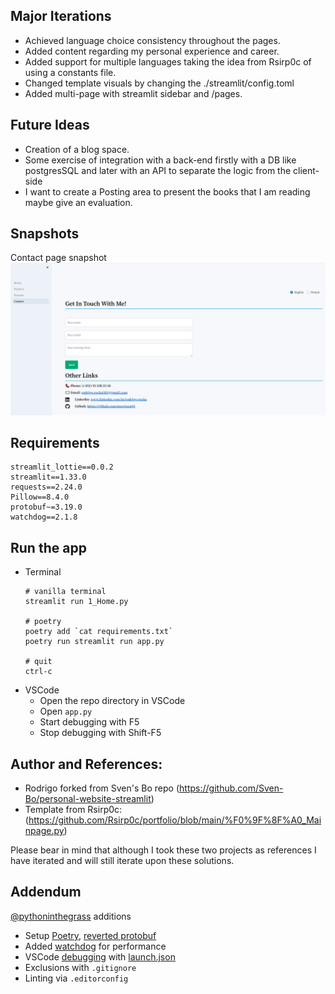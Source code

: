 ## Major Iterations
* Achieved language choice consistency throughout the pages.
* Added content regarding my personal experience and career.
* Added support for multiple languages taking the idea from Rsirp0c of using a constants file.
* Changed template visuals by changing the ./streamlit/config.toml 
* Added multi-page with streamlit sidebar and /pages.

## Future Ideas
* Creation of a blog space. 
* Some exercise of integration with a back-end firstly with a DB like postgresSQL and later with an API to separate the logic from the client-side
* I want to create a Posting area to present the books that I am reading maybe give an evaluation. 

## Snapshots
Contact page snapshot
![Alt text](/images/snapshot_contact.png)

## Requirements
```
streamlit_lottie==0.0.2
streamlit==1.33.0
requests==2.24.0
Pillow==8.4.0
protobuf~=3.19.0
watchdog==2.1.8
```

## Run the app
* Terminal
    ```
    # vanilla terminal
    streamlit run 1_Home.py

    # poetry
    poetry add `cat requirements.txt`
    poetry run streamlit run app.py

    # quit
    ctrl-c
    ```
* VSCode
  * Open the repo directory in VSCode
  * Open `app.py`
  * Start debugging with F5
  * Stop debugging with Shift-F5

## Author and References:
* Rodrigo forked from Sven's Bo repo (https://github.com/Sven-Bo/personal-website-streamlit)
* Template from Rsirp0c: (https://github.com/Rsirp0c/portfolio/blob/main/%F0%9F%8F%A0_Mainpage.py)

Please bear in mind that although I took these two projects as references I have iterated and will still iterate upon these solutions.


## Addendum
[@pythoninthegrass](https://github.com/pythoninthegrass) additions
* Setup [Poetry](https://python-poetry.org/docs/#installation), [reverted protobuf](https://discuss.streamlit.io/t/typeerror-descriptors-cannot-not-be-created-directly/25639/11)
* Added [watchdog](https://docs.streamlit.io/library/advanced-features/configuration) for performance
* VSCode [debugging](https://code.visualstudio.com/docs/python/debugging) with [launch.json](https://medium.com/geekculture/how-to-run-your-streamlit-apps-in-vscode-3417da669fc)
* Exclusions with `.gitignore`
* Linting via `.editorconfig`
